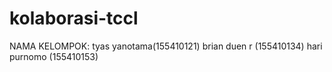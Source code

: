 # kolaborasi-tccl
NAMA KELOMPOK:
tyas yanotama(155410121)
brian duen r (155410134)
hari purnomo (155410153)
